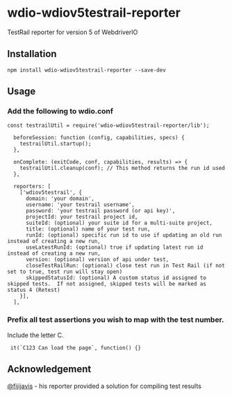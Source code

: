# wdio-wdiov5testrail-reporter

TestRail reporter for version 5 of WebdriverIO

## Installation

`npm install wdio-wdiov5testrail-reporter --save-dev`

## Usage

### Add the following to wdio.conf

```
const testrailUtil = require('wdio-wdiov5testrail-reporter/lib');
```

```
  beforeSession: function (config, capabilities, specs) {
    testrailUtil.startup();
  },
```

```
  onComplete: (exitCode, conf, capabilities, results) => {
    testrailUtil.cleanup(conf); // This method returns the run id used
  },
```

```
  reporters: [
    ['wdiov5testrail', {
      domain: 'your domain',
      username: 'your testrail username',
      password: 'your testrail password (or api key)',
      projectId: your testrail project id,
      suiteId: (optional) your suite id for a multi-suite project,
      title: (optional) name of your test run,
      runId: (optional) specific run id to use if updating an old run instead of creating a new run,
      useLatestRunId: (optional) true if updating latest run id instead of creating a new run,
      version: (optional) version of api under test,
      closeTestRailRun: (optional) close test run in Test Rail (if not set to true, test run will stay open)
      skippedStatusId: (optional) A custom status id assigned to skipped tests.  If not assigned, skipped tests will be marked as status 4 (Retest)
    }],
  ],
```

### Prefix all test assertions you wish to map with the test number.
Include the letter C.
```
 it(`C123 Can load the page`, function() {}
```

## Acknowledgement
[@fijijavis]( https://github.com/fijijavis ) - his reporter provided a solution for compiling test results